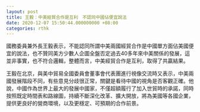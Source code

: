 ```yaml
---
layout: post
title: 王毅：中美經貿合作是互利　不認同中國佔便宜說法
date: 2020-12-07 15:50:44.000000000 +08:00
categories: rthk
---
```


國務委員兼外長王毅表示，不能認同所謂中美兩國經貿合作是中國單方面佔美國便宜的說法，也不贊同美方少數人企圖全盤否定過去40多年來中美關係的發展，這並非事實，也不符合邏輯，整體而言，中美經貿合作是互利，取得了共贏結果。

王毅在北京，與美中貿易全國委員會董事會代表團進行視像交流時又表示，中美兩國發展階段不同，有些意見分歧很正常，關鍵是看待中國的視角是否客觀正確。他說，中國作為世界上最大的發展中國家，不僅超額履行了加入世貿時的承諾，同時按照既定時間表和路線圖，持續不斷深化改革、擴大開放，將為美國等各國企業，提供更良好的營商環境，以及更穩定、可預期的合作前景。
